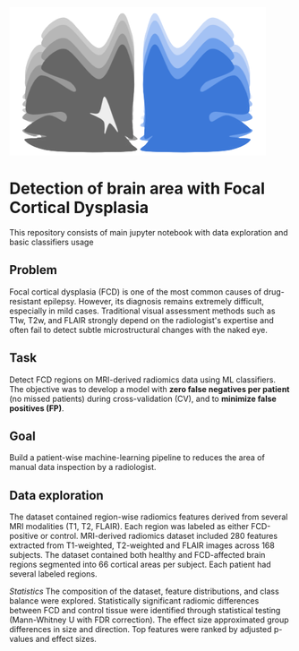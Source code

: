 ![Логотип](https://github.com/AndrewBioChem/NEUROML_FCD/blob/main/Adobe%20Express%20-%20file.png)

# Detection of brain area with Focal Cortical Dysplasia
This repository consists of main jupyter notebook with data exploration and basic classifiers usage

## Problem
Focal cortical dysplasia (FCD) is one of the most common causes of drug-resistant epilepsy. However, its diagnosis remains extremely difficult, especially in mild cases. Traditional visual assessment methods such as T1w, T2w, and FLAIR strongly depend on the radiologist's expertise and often fail to detect subtle microstructural changes with the naked eye.
## Task
Detect FCD regions on MRI-derived radiomics data using ML classifiers. The objective was to develop a model with **zero false negatives per patient** (no missed patients) during cross-validation (CV), and to **minimize false positives (FP)**.
## Goal
Build a patient-wise machine-learning pipeline to reduces the area of manual data inspection by a radiologist.

## Data exploration
The dataset contained region-wise radiomics features derived from several MRI modalities (T1, T2, FLAIR). Each region was labeled as either FCD-positive or control. MRI-derived radiomics dataset included 280 features extracted from T1-weighted, T2-weighted and FLAIR images across 168 subjects. The dataset contained both healthy and FCD-affected brain regions segmented into 66 cortical areas per subject. Each patient had several labeled regions.

*Statistics*
The composition of the dataset, feature distributions, and class balance were explored. Statistically significant radiomic differences between FCD and control tissue were identified through statistical testing (Mann-Whitney U with FDR correction). The effect size approximated group differences in size and direction. Top features were ranked by adjusted p-values and effect sizes.
